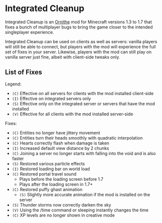 # Integrated Cleanup

Integrated Cleanup is an [Ornithe](https://ornithemc.net) mod for Minecraft versions 1.3 to 1.7 that fixes a bunch of multiplayer bugs to bring the game closer to the intended singleplayer experience.

Integrated Cleanup can be used on clients as well as servers: vanilla players will still be able to connect, but players with the mod will experience the full set of fixes in your server. Likewise, players with the mod can still play on vanilla server just fine, albeit with client-side tweaks only.

## List of Fixes

Legend:
- `(C)` Effective on all servers for clients with the mod installed client-side
- `(I)` Effective on integrated servers only
- `(S)` Effective only on the integrated server or servers that have the mod installed
- `(V)` Effective for all clients with the mod installed server-side

Fixes:
- `(C)` Entities no longer have jittery movement
- `(C)` Entities turn their heads smoothly with quadratic interpolation
- `(C)` Hearts correctly flash when damage is taken 
- `(I)` Increased default view distance by 2 chunks
- `(C)` Joining a server no longer starts with falling into the void and is also faster
- `(S)` Restored various particle effects
- `(I)` Restored loading bar on world load
- `(C)` Restored portal travel sound
    - Plays before the loading screen before 1.7
    - Plays after the loading screen in 1.7+
- `(C)` Restored puffy ghast animation
    - `(S)` Slightly more accurate animation if the mod is installed on the server
- `(S)` Thunder storms now correctly darken the sky
- `(V)` Using the /time command or sleeping instantly changes the time
- `(C)` XP levels are no longer shown in creative mode
